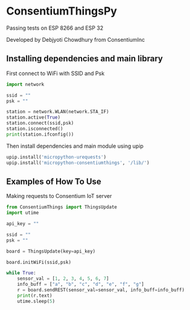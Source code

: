 # ConsentiumThingsPy

Passing tests on ESP 8266 and ESP 32

Developed by Debjyoti Chowdhury from ConsentiumInc


## Installing dependencies and main library

First connect to WiFi with SSID and Psk

```python
import network

ssid = ""
psk = ""

station = network.WLAN(network.STA_IF)
station.active(True)
station.connect(ssid,psk)
station.isconnected()
print(station.ifconfig())

```
Then install dependencies and main module using upip
``` python
upip.install('micropython-urequests')
upip.install('micropython-consentiumthings', '/lib/')

```

## Examples of How To Use 

Making requests to Consentium IoT server

```python
from ConsentiumThings import ThingsUpdate
import utime

api_key = ""

ssid = ""
psk = ""

board = ThingsUpdate(key=api_key)

board.initWiFi(ssid,psk)

while True:
    sensor_val = [1, 2, 3, 4, 5, 6, 7]
    info_buff = ["a", "b", "c", "d", "e", "f", "g"]
    r = board.sendREST(sensor_val=sensor_val, info_buff=info_buff)
    print(r.text)
    utime.sleep(5)
```
